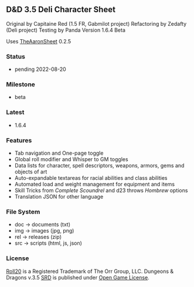   ## D&D 3.5 Deli Character Sheet

  Original by Capitaine Red (1.5 FR, Gabmilot project)
  Refactoring by Zedafty (Deli project)
  Testing by Panda
  Version 1.6.4 Beta

  Uses [TheAaronSheet](https://github.com/shdwjk/TheAaronSheet) 0.2.5

  ### Status

  * pending 2022-08-20

  ### Milestone

  * beta

  ### Latest

  * 1.6.4

  ### Features

  * Tab navigation and One-page toggle
  * Global roll modifier and Whisper to GM toggles
  * Data lists for character, spell descriptors, weapons, armors, gems and objects of art
  * Auto-expandable textareas for racial abilities and class abilities
  * Automated load and weight management for equipment and items
  * Skill Tricks from *Complete Scoundrel* and d23 throws *Hombrew* options
  * Translation JSON for other language

  ### File System

  * doc -> documents (txt)
  * img -> images (jpg, png)
  * rel -> releases (zip)
  * src -> scripts (html, js, json)

  ### License

  [Roll20](https://roll20.net/) is a Registered Trademark of The Orr Group, LLC.
  Dungeons & Dragons v.3.5 [SRD](https://en.wikipedia.org/wiki/System_Reference_Document) is published under [Open Game License](https://en.wikipedia.org/wiki/Open_Game_License).
